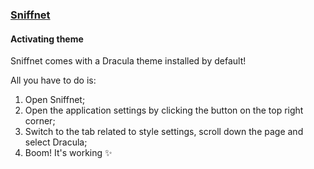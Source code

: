 ### [Sniffnet](https://github.com/GyulyVGC/sniffnet)

#### Activating theme

Sniffnet comes with a Dracula theme installed by default!

All you have to do is:

1. Open Sniffnet;
2. Open the application settings by clicking the button on the top right corner;
3. Switch to the tab related to style settings, scroll down the page and select Dracula;
4. Boom! It's working ✨
